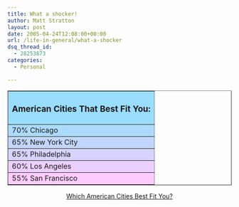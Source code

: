 ```yaml
---
title: What a shocker!
author: Matt Stratton
layout: post
date: 2005-04-24T12:08:00+00:00
url: /life-in-general/what-a-shocker
dsq_thread_id:
  - 28253873
categories:
  - Personal

---
```

<table cellSpacing="0" cellPadding="2" width="200" align="center" border="1">
  <tr>
    <td align="middle" bgColor="#99ddff">
      <h3>
        American Cities That Best Fit You:
      </h3>
    </td>
  </tr>
  
  <tr>
    <td bgColor="#addaff">
      70% Chicago
    </td>
  </tr>
  
  <tr>
    <td bgColor="#c2d6ff">
      65% New York City
    </td>
  </tr>
  
  <tr>
    <td bgColor="#d6d3ff">
      65% Philadelphia
    </td>
  </tr>
  
  <tr>
    <td bgColor="#ebcfff">
      60% Los Angeles
    </td>
  </tr>
  
  <tr>
    <td bgColor="#ffccff">
      55% San Francisco
    </td>
  </tr>
</table>

<div align="center">
  <a href="http://www.blogthings.com/americancitiesbestfitquiz/">Which American Cities Best Fit You?</a>
</div>
